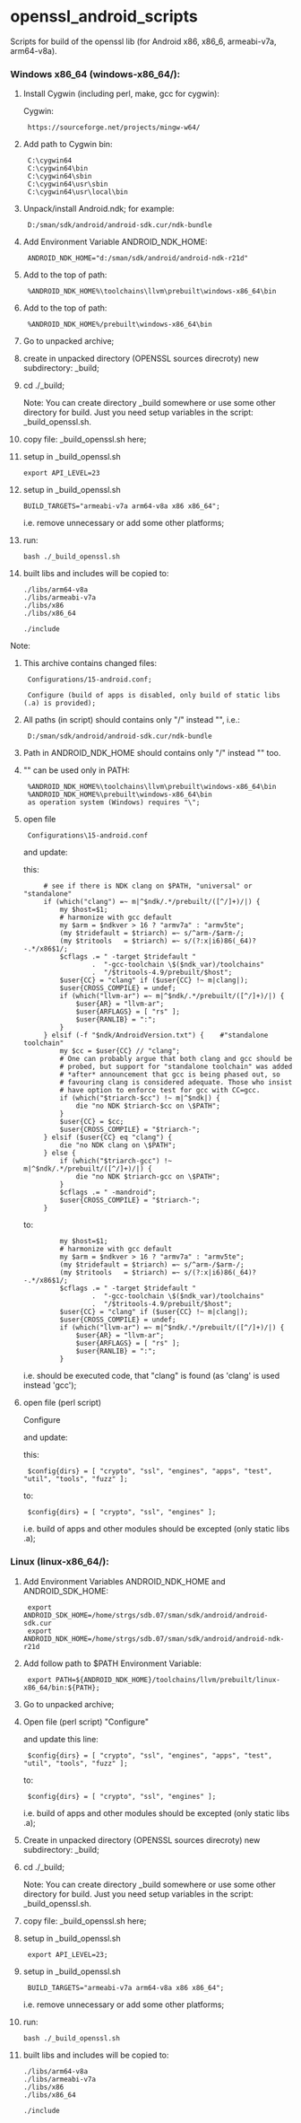 # openssl_android_scripts
Scripts for build of the openssl lib (for Android x86, x86_6, armeabi-v7a, arm64-v8a).


### Windows x86_64 (windows-x86_64/):

1. Install Cygwin (including perl, make, gcc for cygwin):

    Cygwin:

        https://sourceforge.net/projects/mingw-w64/

2. Add path to Cygwin bin:

        C:\cygwin64
        C:\cygwin64\bin
        C:\cygwin64\sbin
        C:\cygwin64\usr\sbin
        C:\cygwin64\usr\local\bin

3. Unpack/install Android.ndk;
    for example:

        D:/sman/sdk/android/android-sdk.cur/ndk-bundle

4. Add Environment Variable ANDROID_NDK_HOME:

        ANDROID_NDK_HOME="d:/sman/sdk/android/android-ndk-r21d"

5. Add to the top of path:

        %ANDROID_NDK_HOME%\toolchains\llvm\prebuilt\windows-x86_64\bin

6. Add to the top of path:

        %ANDROID_NDK_HOME%/prebuilt\windows-x86_64\bin

7. Go to unpacked archive;

8. create in unpacked directory (OPENSSL sources direcroty) new subdirectory: _build;

9. cd ./_build;

    Note:   You can create directory _build somewhere or use some other directory for build.
        Just you need setup variables in the script: _build_openssl.sh.

10. copy file: _build_openssl.sh here;

11. setup in _build_openssl.sh 

        export API_LEVEL=23

12. setup in _build_openssl.sh 

        BUILD_TARGETS="armeabi-v7a arm64-v8a x86 x86_64";

    i.e. remove unnecessary or add some other platforms;

13. run:

        bash ./_build_openssl.sh

14. built libs and includes will be copied to:

        ./libs/arm64-v8a
        ./libs/armeabi-v7a
        ./libs/x86
        ./libs/x86_64 

        ./include

Note:
1. This archive contains changed files:

        Configurations/15-android.conf;
        
        Configure (build of apps is disabled, only build of static libs (.a) is provided);

2. All paths (in script) should contains only "/" instead "\", i.e.:

        D:/sman/sdk/android/android-sdk.cur/ndk-bundle

3. Path in ANDROID_NDK_HOME should contains only "/" instead "\" too.

4. "\" can be used only in PATH:

        %ANDROID_NDK_HOME%\toolchains\llvm\prebuilt\windows-x86_64\bin
        %ANDROID_NDK_HOME%\prebuilt\windows-x86_64\bin
        as operation system (Windows) requires "\";

5.
    open file

        Configurations\15-android.conf

    and update:

    this:

            # see if there is NDK clang on $PATH, "universal" or "standalone"
            if (which("clang") =~ m|^$ndk/.*/prebuilt/([^/]+)/|) {
                my $host=$1;
                # harmonize with gcc default
                my $arm = $ndkver > 16 ? "armv7a" : "armv5te";
                (my $tridefault = $triarch) =~ s/^arm-/$arm-/;
                (my $tritools   = $triarch) =~ s/(?:x|i6)86(_64)?-.*/x86$1/;
                $cflags .= " -target $tridefault "
                        .  "-gcc-toolchain \$($ndk_var)/toolchains"
                        .  "/$tritools-4.9/prebuilt/$host";
                $user{CC} = "clang" if ($user{CC} !~ m|clang|);
                $user{CROSS_COMPILE} = undef;
                if (which("llvm-ar") =~ m|^$ndk/.*/prebuilt/([^/]+)/|) {
                    $user{AR} = "llvm-ar";
                    $user{ARFLAGS} = [ "rs" ];
                    $user{RANLIB} = ":";
                }
            } elsif (-f "$ndk/AndroidVersion.txt") {    #"standalone toolchain"
                my $cc = $user{CC} // "clang";
                # One can probably argue that both clang and gcc should be
                # probed, but support for "standalone toolchain" was added
                # *after* announcement that gcc is being phased out, so
                # favouring clang is considered adequate. Those who insist
                # have option to enforce test for gcc with CC=gcc.
                if (which("$triarch-$cc") !~ m|^$ndk|) {
                    die "no NDK $triarch-$cc on \$PATH";
                }
                $user{CC} = $cc;
                $user{CROSS_COMPILE} = "$triarch-";
            } elsif ($user{CC} eq "clang") {
                die "no NDK clang on \$PATH";
            } else {
                if (which("$triarch-gcc") !~ m|^$ndk/.*/prebuilt/([^/]+)/|) {
                    die "no NDK $triarch-gcc on \$PATH";
                }
                $cflags .= " -mandroid";
                $user{CROSS_COMPILE} = "$triarch-";
            }

	to:

                my $host=$1;
                # harmonize with gcc default
                my $arm = $ndkver > 16 ? "armv7a" : "armv5te";
                (my $tridefault = $triarch) =~ s/^arm-/$arm-/;
                (my $tritools   = $triarch) =~ s/(?:x|i6)86(_64)?-.*/x86$1/;
                $cflags .= " -target $tridefault "
                        .  "-gcc-toolchain \$($ndk_var)/toolchains"
                        .  "/$tritools-4.9/prebuilt/$host";
                $user{CC} = "clang" if ($user{CC} !~ m|clang|);
                $user{CROSS_COMPILE} = undef;
                if (which("llvm-ar") =~ m|^$ndk/.*/prebuilt/([^/]+)/|) {
                    $user{AR} = "llvm-ar";
                    $user{ARFLAGS} = [ "rs" ];
                    $user{RANLIB} = ":";
                }

    i.e.
                should  be  executed  code,  that "clang" is found (as
                'clang' is used instead 'gcc');

6.
    open file (perl script)

    Configure

    and update:

    this:

        $config{dirs} = [ "crypto", "ssl", "engines", "apps", "test", "util", "tools", "fuzz" ];

    to:

        $config{dirs} = [ "crypto", "ssl", "engines" ];

    i.e.  build  of apps and other modules should be excepted (only static libs .a);


### Linux (linux-x86_64/):

1. Add Environment Variables ANDROID_NDK_HOME and ANDROID_SDK_HOME:

        export ANDROID_SDK_HOME=/home/strgs/sdb.07/sman/sdk/android/android-sdk.cur
        export ANDROID_NDK_HOME=/home/strgs/sdb.07/sman/sdk/android/android-ndk-r21d

2. Add follow path to $PATH Environment Variable:

        export PATH=${ANDROID_NDK_HOME}/toolchains/llvm/prebuilt/linux-x86_64/bin:${PATH};

3. Go to unpacked archive;

4. Open file (perl script) "Configure"

    and update this line:

        $config{dirs} = [ "crypto", "ssl", "engines", "apps", "test", "util", "tools", "fuzz" ];
    
    to:

        $config{dirs} = [ "crypto", "ssl", "engines" ];

    i.e.  build  of apps and other modules should be excepted (only static libs .a);

5. Create in unpacked directory (OPENSSL sources direcroty) new subdirectory: _build;

6. cd ./_build;

    Note:   You can create directory _build somewhere or use some other directory for build.
        Just you need setup variables in the script: _build_openssl.sh.

7. copy file: _build_openssl.sh here;

8. setup in _build_openssl.sh
    
        export API_LEVEL=23;

9. setup in _build_openssl.sh 
    
        BUILD_TARGETS="armeabi-v7a arm64-v8a x86 x86_64";

    i.e. remove unnecessary or add some other platforms;

10. run:
        
        bash ./_build_openssl.sh

11. built libs and includes will be copied to:

        ./libs/arm64-v8a
        ./libs/armeabi-v7a
        ./libs/x86
        ./libs/x86_64

        ./include
